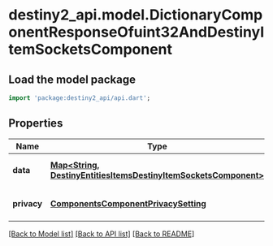 # destiny2_api.model.DictionaryComponentResponseOfuint32AndDestinyItemSocketsComponent

## Load the model package
```dart
import 'package:destiny2_api/api.dart';
```

## Properties
Name | Type | Description | Notes
------------ | ------------- | ------------- | -------------
**data** | [**Map&lt;String, DestinyEntitiesItemsDestinyItemSocketsComponent&gt;**](DestinyEntitiesItemsDestinyItemSocketsComponent.md) |  | [optional] [default to {}]
**privacy** | [**ComponentsComponentPrivacySetting**](ComponentsComponentPrivacySetting.md) |  | [optional] [default to null]

[[Back to Model list]](../README.md#documentation-for-models) [[Back to API list]](../README.md#documentation-for-api-endpoints) [[Back to README]](../README.md)


